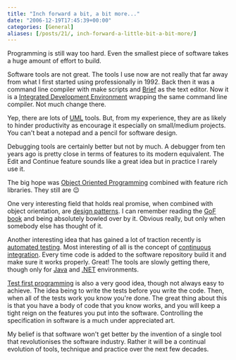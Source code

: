 ```yaml
---
title: "Inch forward a bit, a bit more..."
date: "2006-12-19T17:45:39+00:00"
categories: [General]
aliases: [/posts/21/, inch-forward-a-little-bit-a-bit-more/]
---
```


Programming is still way too hard. Even the smallest piece of software takes a huge amount of effort to build.

Software tools are not great. The tools I use now are not really that far away from what I first started using professionally in 1992. Back then it was a command line compiler with make scripts and [Brief](http://www.softpedia.com/get/Programming/File-Editors/Brief-text-editor.shtml) as the text editor. Now it is a [Integrated Development Environment](https://en.wikipedia.org/wiki/Integrated_development_environment) wrapping the same command line compiler. Not much change there.

Yep, there are lots of [UML](http://www.uml.org/) tools. But, from my experience, they are as likely to hinder productivity as encourage it especially on small/medium projects. You can't beat a notepad and a pencil for software design.

Debugging tools are certainly better but not by much. A debugger from ten years ago is pretty close in terms of features to its modern equivalent. The Edit and Continue feature sounds like a great idea but in practice I rarely use it.

The big hope was [Object Oriented Programming](https://en.wikipedia.org/wiki/Object-oriented_programming) combined with feature rich libraries. They still are 😉

One very interesting field that holds real promise, when combined with object orientation, are [design patterns](https://en.wikipedia.org/wiki/Design_pattern_(computer_science)). I can remember reading the [GoF book](https://en.wikipedia.org/wiki/Design_Patterns) and being absolutely bowled over by it. Obvious really, but only when somebody else has thought of it.

Another interesting idea that has gained a lot of traction recently is [automated testing](http://www.testing.com/writings/automate.pdf). Most interesting of all is the concept of [continuous integration](http://www.martinfowler.com/articles/continuousIntegration.html). Every time code is added to the software repository build it and make sure it works properly. Great! The tools are slowly getting there, though only for [Java](http://java.sun.com/) and [.NET](http://www.microsoft.com/net/) environments.

[Test first programming](http://www.extremeprogramming.org/rules/testfirst.html) is also a very good idea, though not always easy to achieve. The idea being to write the tests before you write the code. Then, when all of the tests work you know you're done. The great thing about this is that you have a body of code that you know works, and you will keep a tight reign on the features you put into the software. Controlling the specification in software is a much under appreciated art.

My belief is that software won't get better by the invention of a single tool that revolutionises the software industry. Rather it will be a continual evolution of tools, technique and practice over the next few decades.
